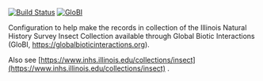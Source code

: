 [![Build Status](https://travis-ci.org/globalbioticinteractions/inhs-insects.svg)](https://travis-ci.org/globalbioticinteractions/inhs-insects) [![GloBI](http://api.globalbioticinteractions.org/interaction.svg?accordingTo=globi:globalbioticinteractions/inhs-insects)](http://globalbioticinteractions.org/?accordingTo=globi:globalbioticinteractions/inhs-insects) 


Configuration to help make the records in collection of the Illinois Natural History Survey Insect Collection available through Global Biotic Interactions (GloBI, https://globalbioticinteractions.org). 

Also see [https://www.inhs.illinois.edu/collections/insect](https://www.inhs.illinois.edu/collections/insect) .
